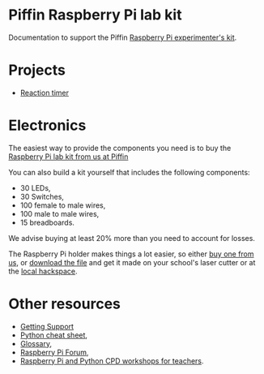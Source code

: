 # Piffin Raspberry Pi lab kit

Documentation to support the Piffin [Raspberry Pi experimenter's kit](http://piffin.co.uk).

# Projects

* [Reaction timer](reactiontimer/index.html)

# Electronics

The easiest way to provide the components you need is to buy the [Raspberry Pi lab kit from us at Piffin](http://www.piffin.co.uk/collections/shophome/products/raspberry-pi-prototyping-bundle-without-raspberry-pi)

You can also build a kit yourself that includes the following components:

* 30 LEDs,
* 30 Switches,
* 100 female to male wires,
* 100 male to male wires,
* 15 breadboards.

We advise buying at least 20% more than you need to account for losses. 

The Raspberry Pi holder makes things a lot easier, so either [buy one from us](http://www.piffin.co.uk/collections/shophome/products/raspberry-pi-prototyping-bundle-without-raspberry-pi), or [download the file](http://www.thingiverse.com/thing:231352) and get it made on your school's laser cutter or at the [local hackspace](http://www.hackspace.org.uk/view/Main_Page).

# Other resources

* [Getting Support](support.html)
* [Python cheat sheet](cheatsheet.html),
* [Glossary](glossary.html),
* [Raspberry Pi Forum](http://raspberrypi.org/phpBB3/),
* [Raspberry Pi and Python CPD workshops for teachers](http://cpdforteachers.com).
